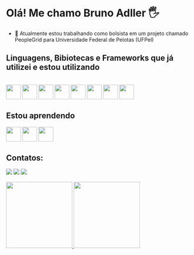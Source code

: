 # Olá! Me chamo Bruno Adller 🖐️

- 🔭 Atualmente estou trabalhando como bolsista em um projeto chamado PeopleGrid para Universidade Federal de Pelotas (UFPel)

## Linguagens, Bibiotecas e Frameworks que já utilizei e estou utilizando
<div style="display: inline_block"><br>
  <img src="https://cdn.jsdelivr.net/gh/devicons/devicon/icons/javascript/javascript-plain.svg" width="40" height = "40" />
  <img src="https://cdn.jsdelivr.net/gh/devicons/devicon/icons/react/react-original.svg" width="40" height = "40"/>
  <img src="https://cdn.jsdelivr.net/gh/devicons/devicon/icons/html5/html5-original-wordmark.svg" width="40" height = "40"/>
  <img src="https://cdn.jsdelivr.net/gh/devicons/devicon/icons/css3/css3-original-wordmark.svg" height="40"
       width="40"/>
  <img src="https://cdn.jsdelivr.net/gh/devicons/devicon/icons/php/php-original.svg" height="40"
       width="40"/>
   <img src="https://cdn.jsdelivr.net/gh/devicons/devicon/icons/mysql/mysql-original.svg" height="40"
 width="40"/>
  <img src="https://cdn.jsdelivr.net/gh/devicons/devicon/icons/python/python-original.svg" height="40"
 width="40"/>  
  <img src="https://cdn.jsdelivr.net/gh/devicons/devicon/icons/c/c-original.svg" height="40"
 width="40" />             
</div>
  

## Estou aprendendo
<div>
  <img src="https://cdn.jsdelivr.net/gh/devicons/devicon/icons/java/java-original.svg" width="40" height="40"/>
  <img src="https://cdn.jsdelivr.net/gh/devicons/devicon/icons/spring/spring-original.svg" width="40" height="40"/>
  <img src="https://cdn.jsdelivr.net/gh/devicons/devicon/icons/mongodb/mongodb-original-wordmark.svg" width="40" height="40"/>
           
</div>

## Contatos:

<div>
<a href="https://instagram.com/pig_adller" target="_blank"><img src="https://img.shields.io/badge/-Instagram-%23E4405F?style=for-the-badge&logo=instagram&logoColor=white" target="_blank"></a>
<a href = "mailto:adller676@gmail.com"><img src="https://img.shields.io/badge/Gmail-D14836?style=for-the-badge&logo=gmail&logoColor=white" target="_blank"></a>
<a href="https://www.linkedin.com/in/bruno-adller-1b72091a5/" target="_blank"><img src="https://img.shields.io/badge/-LinkedIn-%230077B5?style=for-the-badge&logo=linkedin&logoColor=white" target="_blank"></a>   
</div>

<br/>
<div>
<a href="https://github.com/brunoadller">
<img height="180em" src="https://github-readme-stats.vercel.app/api/top-langs/?username=brunoadller&layout=compact&langs_count=7&theme=dracula"/>
<img height="180em" src="https://github-readme-stats.vercel.app/api?username=brunoadller&show_icons=true&theme=dracula&include_all_commits=true&count_private=true"/>
</div>
 
